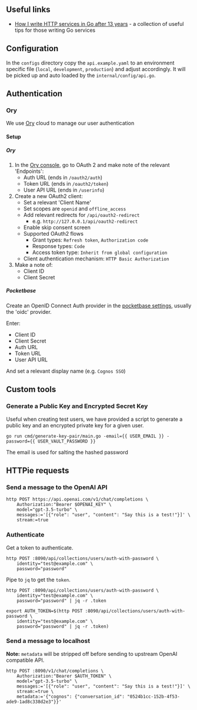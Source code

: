 ## Useful links

- [How I write HTTP services in Go after 13 years](https://grafana.com/blog/2024/02/09/how-i-write-http-services-in-go-after-13-years/) - a collection of useful tips for those writing Go services

## Configuration

In the `configs` directory copy the `api.example.yaml` to an environment specific file (`local`, `development`, `production`) and adjust accordingly. It will be picked up and auto loaded by the `internal/config/api.go`.

## Authentication

### Ory

We use [Ory](https://ory.sh/) cloud to manage our user authentication

#### Setup

##### Ory

1. In the [Ory console](https://console.ory.sh/), go to OAuth 2 and make note of the relevant 'Endpoints':
   - Auth URL (ends in `/oauth2/auth`)
   - Token URL (ends in `/oauth2/token`)
   - User API URL (ends in `/userinfo`)
1. Create a new OAuth2 client:
   - Set a relevant 'Client Name'
   - Set scopes are `openid` and `offline_access`
   - Add relevant redirects for `/api/oauth2-redirect`
     - e.g. `http://127.0.0.1/api/oauth2-redirect`
   - Enable skip consent screen
   - Supported OAuth2 flows
     - Grant types: `Refresh token`, `Authorization code`
     - Response types: `Code`
     - Access token type: `Inherit from global configuration`
   - Client authentication mechanism: `HTTP Basic Authorization`
1. Make a note of:
   - Client ID
   - Client Secret

##### Pocketbase

Create an OpenID Connect Auth provider in the [pocketbase settings](http://localhost:8090/_/#/settings/auth-providers), usually the 'oidc' provider.

Enter:

- Client ID
- Client Secret
- Auth URL
- Token URL
- User API URL

And set a relevant display name (e.g. `Cognos SSO`)

## Custom tools

### Generate a Public Key and Encrypted Secret Key

Useful when creating test users, we have provided a script to generate a public key and an encrypted private key for a given user.

```
go run cmd/generate-key-pair/main.go -email={{ USER_EMAIL }} -password={{ USER_VAULT_PASSWORD }}
```

The email is used for salting the hashed password

## HTTPie requests

### Send a message to the OpenAI API

```
http POST https://api.openai.com/v1/chat/completions \
    Authorization:"Bearer $OPENAI_KEY" \
    model="gpt-3.5-turbo" \
    messages:='[{"role": "user", "content": "Say this is a test!"}]' \
    stream:=true
```

### Authenticate

Get a token to authenticate.

```
http POST :8090/api/collections/users/auth-with-password \
    identity="test@example.com" \
    password="password"
```

Pipe to `jq` to get the `token`.

```
http POST :8090/api/collections/users/auth-with-password \
    identity="test@example.com" \
    password="password" | jq -r .token
```

```
export AUTH_TOKEN=$(http POST :8090/api/collections/users/auth-with-password \
    identity="test@example.com" \
    password="password" | jq -r .token)
```

### Send a message to localhost

**Note:** `metadata` will be stripped off before sending to upstream OpenAI compatible API.

```
http POST :8090/v1/chat/completions \
    Authorization:"Bearer $AUTH_TOKEN" \
    model="gpt-3.5-turbo" \
    messages:='[{"role": "user", "content": "Say this is a test!"}]' \
    stream:=true \
    metadata:='{"cognos": {"conversation_id": "0524b1cc-152b-4f53-ade9-1ad8c338d2e3"}}'
```
